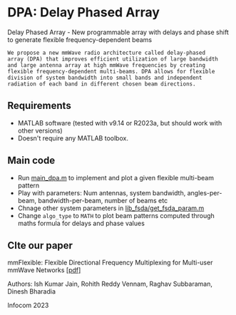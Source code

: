 # DPA: Delay Phased Array
Delay Phased Array - New programmable array with delays and phase shift to generate flexible frequency-dependent beams

```
We propose a new mmWave radio architecture called delay-phased
array (DPA) that improves efficient utilization of large bandwidth
and large antenna array at high mmWave frequencies by creating
flexible frequency-dependent multi-beams. DPA allows for flexible
division of system bandwidth into small bands and independent
radiation of each band in different chosen beam directions.
```

## Requirements
- MATLAB software (tested with v9.14 or R2023a, but should work with other versions)
- Doesn't require any MATLAB toolbox.

## Main code
- Run [main_dpa.m](main_dpa.m) to implement and plot a given flexible multi-beam pattern
- Play with parameters: Num antennas, system bandwidth, angles-per-beam, bandwidth-per-beam, number of beams etc
- Chnage other system parameters in [lib_fsda/get_fsda_param.m](lib_fsda/get_fsda_param.m)
- Change `algo_type` to `MATH` to plot beam patterns computed through maths formula for delays and phase values


## CIte our paper
mmFlexible: Flexible Directional Frequency Multiplexing for Multi-user mmWave Networks [[pdf]](https://wcsng.ucsd.edu/files/mmflexible.pdf)

Authors: Ish Kumar Jain, Rohith Reddy Vennam, Raghav Subbaraman, Dinesh Bharadia

Infocom 2023

